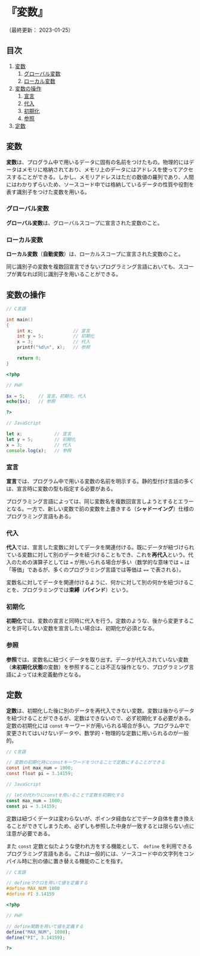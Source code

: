 # 『変数』

（最終更新： 2023-01-25）


## 目次

1. [変数](#変数)
	1. [グローバル変数](#グローバル変数)
	1. [ローカル変数](#ローカル変数)
1. [変数の操作](#変数の操作)
	1. [宣言](#宣言)
	1. [代入](#代入)
	1. [初期化](#初期化)
	1. [参照](#参照)
1. [定数](#定数)


## 変数

**変数**は、プログラム中で用いるデータに固有の名前をつけたもの。物理的にはデータはメモリに格納されており、メモリ上のデータにはアドレスを使ってアクセスすることができる。しかし、メモリアドレスはただの数値の羅列であり、人間にはわかりずらいため、ソースコード中では格納しているデータの性質や役割を表す識別子をつけた変数を用いる。

### グローバル変数

**グローバル変数**は、グローバルスコープに宣言された変数のこと。

### ローカル変数

**ローカル変数**（**自動変数**）は、ローカルスコープに宣言された変数のこと。

同じ識別子の変数を複数回宣言できないプログラミング言語においても、スコープが異なれば同じ識別子を用いることができる。


## 変数の操作

```c
// C言語

int main()
{
    int x;               // 宣言
    int y = 5;           // 初期化
    x = 3;               // 代入
    printf("%d\n", x);   // 参照

    return 0;
}
```

```php
<?php

// PHP

$x = 5;     // 宣言、初期化、代入
echo($x);   // 参照

?>
```

```javascript
// JavaScript

let x;            // 宣言
let y = 5;        // 初期化
x = 3;            // 代入
console.log(x);   // 参照
```

### 宣言

**宣言**では、プログラム中で用いる変数の名前を明示する。静的型付け言語の多くは、宣言時に変数の型も指定する必要がある。

プログラミング言語によっては、同じ変数名を複数回宣言しようとするとエラーとなる。一方で、新しい変数で前の変数を上書きする（**シャドーイング**）仕様のプログラミング言語もある。

### 代入

**代入**では、宣言した変数に対してデータを関連付ける。既にデータが紐づけられている変数に対して別のデータを紐づけることもでき、これを**再代入**という。代入のための演算子としては `=` が用いられる場合が多い（数学的な意味では `=` は「等価」であるが、多くのプログラミング言語では等価は `==` で表される）。

変数名に対してデータを関連付けるように、何かに対して別の何かを紐づけることを、プログラミングでは**束縛**（**バインド**）という。

### 初期化

**初期化**では、変数の宣言と同時に代入を行う。定数のような、後から変更することを許可しない変数を宣言したい場合は、初期化が必須となる。

### 参照

**参照**では、変数名に紐づくデータを取り出す。データが代入されていない変数（**未初期化状態**の変数）を参照することは不正な操作となり、プログラミング言語によっては未定義動作となる。


## 定数

**定数**は、初期化した後に別のデータを再代入できない変数。変数は後からデータを紐づけることができるが、定数はできないので、必ず初期化する必要がある。定数の初期化には `const` キーワードが用いられる場合が多い。プログラム中で変更されてはいけないデータや、数学的・物理的な定数に用いられるのが一般的。

```c
// C言語

// 変数の初期化時にconstキーワードをつけることで定数にすることができる
const int max_num = 1000;
const float pi = 3.14159;
```

```javascript
// JavaScript

// letの代わりにconstを用いることで定数を初期化する
const max_num = 1000;
const pi = 3.14159;
```

定数は紐づくデータは変わらないが、ポインタ経由などでデータ自体を書き換えることができてしまうため、必ずしも参照した中身が一致するとは限らない点に注意が必要である。

また `const` 定数と似たような使われ方をする機能として、 `define` を利用できるプログラミング言語もある。これは一般的には、ソースコード中の文字列をコンパイル時に別の値に置き替える機能のことを指す。

```c
// C言語

// defineマクロを用いて値を定義する
#define MAX_NUM 1000
#define PI 3.14159
```

```php
<?php

// PHP

// define関数を用いて値を定義する
define("MAX_NUM", 1000);
define("PI", 3.14159);

?>
```
